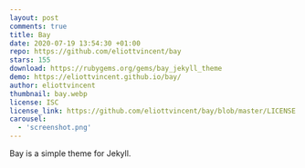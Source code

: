 ```yaml
---
layout: post
comments: true
title: Bay
date: 2020-07-19 13:54:30 +01:00
repo: https://github.com/eliottvincent/bay
stars: 155
download: https://rubygems.org/gems/bay_jekyll_theme
demo: https://eliottvincent.github.io/bay/
author: eliottvincent
thumbnail: bay.webp
license: ISC
license_link: https://github.com/eliottvincent/bay/blob/master/LICENSE.md
carousel:
  - 'screenshot.png'
---
```


Bay is a simple theme for Jekyll.
